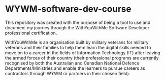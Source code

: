 # WYWM-software-dev-course

This repository was created with the purpose of being a tool to use and document my journey through the WithYouWithMe Software Developer professional certification.

WithYouWithMe is an organisation built by military veterans for military veterans and their families to help them learn the digital skills needed to move on to a career in the fields of Information Technology (IT) after leaving the armed forces of their country (their professional programs are currently recognised by both the Australian and Canadian National Defence Departments/Ministries and enable the learners to pursue careers as contractors through WYWM or partners in their chosen field). 
